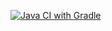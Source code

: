 [![Java CI with Gradle](https://github.com/Rraaalf/rest/actions/workflows/gradle.yml/badge.svg)](https://github.com/Rraaalf/rest/actions/workflows/gradle.yml)